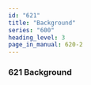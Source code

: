```yaml
---
id: "621"
title: "Background"
series: "600"
heading_level: 3
page_in_manual: 620-2
---
```


### 621 Background